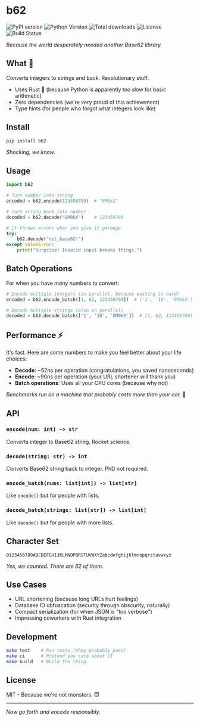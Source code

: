 # b62

![PyPI version](https://img.shields.io/pypi/v/b62.svg)
![Python Version](https://img.shields.io/pypi/pyversions/b62.svg)
![Total downloads](https://static.pepy.tech/badge/b62)
![License](https://img.shields.io/pypi/l/b62.svg)
![Build Status](https://github.com/smirnoffmg/b62/actions/workflows/ci.yml/badge.svg)

*Because the world desperately needed another Base62 library.*

## What 🤔

Converts integers to strings and back. Revolutionary stuff.

- Uses Rust 🦀 (because Python is apparently too slow for basic arithmetic)
- Zero dependencies (we're very proud of this achievement)
- Type hints (for people who forgot what integers look like)

## Install

```bash
pip install b62
```

*Shocking, we know.*

## Usage

```python
import b62

# Turn number into string
encoded = b62.encode(123456789)  # "8M0kX"

# Turn string back into number  
decoded = b62.decode("8M0kX")    # 123456789

# It throws errors when you give it garbage
try:
    b62.decode("not_base62!")
except ValueError:
    print("Surprise! Invalid input breaks things.")
```

## Batch Operations

For when you have *many* numbers to convert:

```python
# Encode multiple integers (in parallel, because waiting is hard)
encoded = b62.encode_batch([1, 62, 123456789])  # ['1', '10', '8M0kX']

# Decode multiple strings (also in parallel)
decoded = b62.decode_batch(['1', '10', '8M0kX'])  # [1, 62, 123456789]
```

## Performance ⚡

It's fast. Here are some numbers to make you feel better about your life choices:

- **Decode**: ~52ns per operation (congratulations, you saved nanoseconds)
- **Encode**: ~90ns per operation (your URL shortener will thank you)
- **Batch operations**: Uses all your CPU cores (because why not)

*Benchmarks run on a machine that probably costs more than your car.* 💸

## API

### `encode(num: int) -> str`
Converts integer to Base62 string. Rocket science.

### `decode(string: str) -> int` 
Converts Base62 string back to integer. PhD not required.

### `encode_batch(nums: list[int]) -> list[str]`
Like `encode()` but for people with lists.

### `decode_batch(strings: list[str]) -> list[int]`
Like `decode()` but for people with more lists.

## Character Set

```
0123456789ABCDEFGHIJKLMNOPQRSTUVWXYZabcdefghijklmnopqrstuvwxyz
```

*Yes, we counted. There are 62 of them.*

## Use Cases

- URL shortening (because long URLs hurt feelings)
- Database ID obfuscation (security through obscurity, naturally)
- Compact serialization (for when JSON is "too verbose")
- Impressing coworkers with Rust integration

## Development

```bash
make test    # Run tests (they probably pass)
make ci      # Pretend you care about CI
make build   # Build the thing
```

## License

MIT - Because we're not monsters. 😇

---

*Now go forth and encode responsibly.*